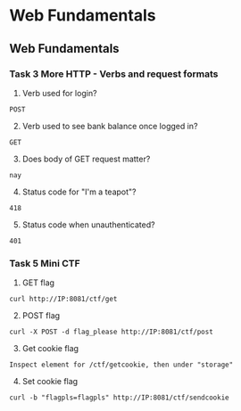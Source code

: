 # Web Fundamentals

## Web Fundamentals

### Task 3 More HTTP - Verbs and request formats

1. Verb used for login?
```
POST
```
2. Verb used to see bank balance once logged in?
```
GET
```
3. Does body of GET request matter?
```
nay
```
4. Status code for "I'm a teapot"?
```
418
```
5. Status code when unauthenticated?
```
401
```

### Task 5 Mini CTF

1. GET flag
```
curl http://IP:8081/ctf/get
```
2. POST flag
```
curl -X POST -d flag_please http://IP:8081/ctf/post
```
3. Get cookie flag
```
Inspect element for /ctf/getcookie, then under "storage"
```
4. Set cookie flag
```
curl -b "flagpls=flagpls" http://IP:8081/ctf/sendcookie
```
